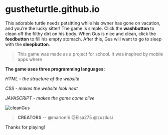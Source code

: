 # gustheturtle.github.io
This adorable turtle needs petsitting while his owner has gone on vacation, and you're the lucky sitter! The game is simple. Click the **washbutton** to clean off the filthy dirt on his body. When Gus is nice and clean, click the **feedbutton** to fill his empty stomach. After this, Gus will want to go to sleep with the **sleepbutton**.

> This game was made as a project for school. It was inspired by mobile apps where

**The game uses three programming languages:**

*HTML - the structure of the website*

*CSS - makes the website look neat*

*JAVASCRIPT - makes the game come alive*

![cleanGus](https://github.com/marionrii/gustheturtle.github.io/assets/144105134/718de1e7-5832-4e16-9413-e6cc51c69225)

> **CREATORS**
-- @marionrii @Elsa275 @zuzilusi

Thanks for playing!
